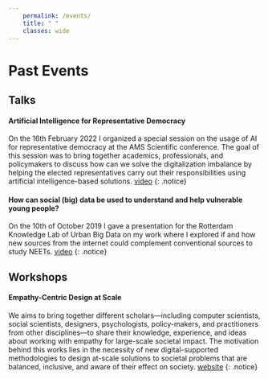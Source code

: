 ```yaml
---
    permalink: /events/
    title: " "
    classes: wide
---
```


# Past Events
## Talks

#### Artificial Intelligence for Representative Democracy
On the 16th February 2022 I organized a special session on the usage of AI for representative democracy at the AMS Scientific conference. The goal of this session was to bring together academics, professionals, and policymakers to discuss how can we solve the digitalization imbalance by helping the elected representatives carry out their responsibilities using artificial intelligence-based solutions. [video](https://openresearch.amsterdam/en/page/81867/artificial-intelligence-for-democracy)
{: .notice} 

#### How can social (big) data be used to understand and help vulnerable young people?
On the 10th of October 2019 I gave a presentation for the Rotterdam Knowledge Lab of Urban Big Data on my work where I explored if and how new sources from the internet could complement conventional sources to study NEETs.
[video](https://www.youtube.com/watch?v=S0Y6W3EJay0) 
{: .notice} 

## Workshops

#### Empathy-Centric Design at Scale
We aims to bring together different scholars—including computer scientists, social scientists, designers, psychologists, policy-makers, and practitioners from other disciplines—to share their knowledge, experience, and ideas about working with empathy for large-scale societal impact. The motivation behind this works lies in the necessity of new digital-supported methodologies to design at-scale solutions to societal problems that are balanced, inclusive, and aware of their effect on society.
[website](https://www.empathich.io)
{: .notice} 
